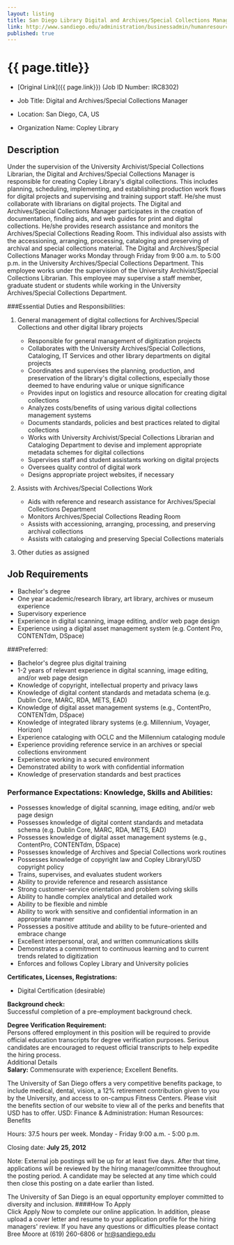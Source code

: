 ```yaml
---
layout: listing
title: San Diego Library Digital and Archives/Special Collections Manager
link: http://www.sandiego.edu/administration/businessadmin/humanresources/jobopportunities/openings.php
published: true
---
```



# {{ page.title}}

* [Original Link]({{ page.link}}) (Job ID Number: IRC8302)


* Job Title:		Digital and Archives/Special Collections Manager
* Location:		San Diego, CA, US
* Organization Name:		Copley Library


## Description
	
Under the supervision of the University Archivist/Special Collections Librarian, the Digital and Archives/Special Collections Manager is responsible for creating Copley Library's digital collections.  This includes planning, scheduling, implementing, and establishing production work flows for digital projects and supervising and training support staff.  He/she must collaborate with librarians on digital projects. The Digital and Archives/Special Collections Manager participates in the creation of documentation, finding aids, and web guides for print and digital collections. He/she provides research assistance and monitors the Archives/Special Collections Reading Room. This individual also assists with the accessioning, arranging, processing, cataloging and preserving of archival and special collections material.  The Digital and Archives/Special Collections Manager works Monday through Friday from 9:00 a.m. to 5:00 p.m. in the University Archives/Special Collections Department.  This employee works under the supervision of the University Archivist/Special Collections Librarian.  This employee may supervise a staff member, graduate student or students while working in the University Archives/Special Collections Department.
 
###Essential Duties and Responsibilities:
 
1. General management of digital collections for Archives/Special Collections and other digital library projects

	* Responsible for general management of digitization projects
	* Collaborates with the University Archives/Special Collections, Cataloging, IT Services and other library departments on digital projects 
	* Coordinates and supervises the planning, production, and preservation of  the library's digital collections, especially those deemed to have enduring value or unique  significance
	* Provides input on logistics and resource allocation for creating digital collections
	* Analyzes costs/benefits of using various digital collections management systems
	* Documents standards, policies and best practices related to digital collections
	* Works with University Archivist/Special Collections Librarian and Cataloging Department to devise and implement appropriate metadata schemes for digital collections
	* Supervises staff and student assistants working on digital projects
	* Oversees quality control of digital work
	* Designs appropriate project websites, if necessary
	
2. Assists with Archives/Special Collections Work

	* Aids with reference and research assistance for Archives/Special Collections Department
	* Monitors Archives/Special Collections Reading Room
	* Assists with  accessioning, arranging, processing, and preserving archival collections
	* Assists with cataloging and preserving Special Collections materials
	
3. Other duties as assigned

## Job Requirements		
* Bachelor's degree
* One year academic/research library, art library, archives or museum experience
* Supervisory experience
* Experience in digital scanning, image editing, and/or web page design
* Experience using a digital asset management system (e.g. Content Pro, CONTENTdm, DSpace)

###Preferred:
* Bachelor's degree plus digital training
* 1-2 years of relevant experience in digital scanning, image editing, and/or web page design
* Knowledge of copyright, intellectual property and privacy laws
* Knowledge of digital content standards and metadata schema (e.g. Dublin Core, MARC, RDA, METS, EAD)
* Knowledge of digital asset management systems (e.g., ContentPro, CONTENTdm, DSpace)
* Knowledge of integrated library systems (e.g. Millennium, Voyager, Horizon)
* Experience cataloging with OCLC and the Millennium cataloging module
* Experience providing reference service in an archives or special collections environment
* Experience working in a secured environment
* Demonstrated ability to work with confidential information
* Knowledge of preservation standards and best practices

### Performance Expectations: Knowledge, Skills and Abilities:
 
* Possesses knowledge of digital scanning, image editing, and/or web page design
* Possesses knowledge of digital content standards and metadata schema (e.g. Dublin Core, MARC, RDA, METS, EAD)
* Possesses knowledge of digital asset management systems (e.g., ContentPro, CONTENTdm, DSpace)
* Possesses knowledge of Archives and Special Collections work routines
* Possesses knowledge of copyright law and Copley Library/USD copyright policy
* Trains, supervises, and evaluates student workers
* Ability to provide reference and research assistance
* Strong customer-service orientation and problem solving skills
* Ability to handle complex analytical and detailed work
* Ability to be flexible and nimble
* Ability to work with sensitive and confidential information in an appropriate manner
* Possesses a positive attitude and ability to be future-oriented and embrace change
* Excellent interpersonal, oral, and written communications skills
* Demonstrates a commitment to continuous learning and to current trends related to digitization
* Enforces and follows Copley Library and University policies

**Certificates, Licenses, Registrations:**
 
* Digital Certification (desirable)

**Background check:**  
Successful completion of a pre-employment background check.
 
**Degree Verification Requirement:**  
Persons offered employment in this position will be required to provide official education transcripts for degree verification purposes.  Serious candidates are encouraged to request official transcripts to help expedite the hiring process.   
Additional Details		
**Salary:** Commensurate with experience; Excellent Benefits. 
 
The University of San Diego offers a very competitive benefits package, to include medical, dental, vision, a 12% retirement contribution given to you by the University, and access to on-campus Fitness Centers.  Please visit the benefits section of our website to view all of the perks and benefits that USD has to offer. USD: Finance & Administration: Human Resources: Benefits
 
Hours: 37.5 hours per week.  Monday - Friday 9:00 a.m. - 5:00 p.m.  
 
Closing date: **July 25, 2012**  
 
Note: External job postings will be up for at least five days. After that time, applications will be reviewed by the hiring manager/committee throughout the posting period. A candidate may be selected at any time which could then close this posting on a date earlier than listed.
 
The University of San Diego is an equal opportunity employer committed to diversity and inclusion.
####How To Apply		
Click Apply Now to complete our online application. In addition, please upload a cover letter and resume to your application profile for the hiring managers' review.  If you have any questions or difficulties please contact Bree Moore at (619) 260-6806 or hr@sandiego.edu

